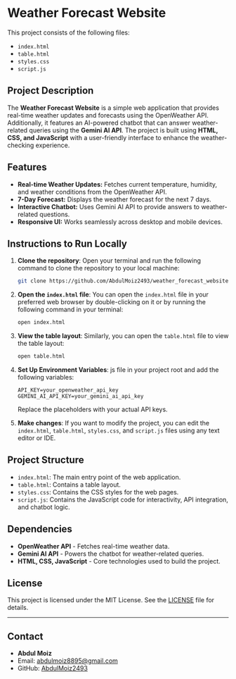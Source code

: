 # Weather Forecast Website

This project consists of the following files:
- `index.html`
- `table.html`
- `styles.css`
- `script.js`

## Project Description

The **Weather Forecast Website** is a simple web application that provides real-time weather updates and forecasts using the OpenWeather API. Additionally, it features an AI-powered chatbot that can answer weather-related queries using the **Gemini AI API**. The project is built using **HTML, CSS, and JavaScript** with a user-friendly interface to enhance the weather-checking experience.

## Features

- **Real-time Weather Updates:** Fetches current temperature, humidity, and weather conditions from the OpenWeather API.
- **7-Day Forecast:** Displays the weather forecast for the next 7 days.
- **Interactive Chatbot:** Uses Gemini AI API to provide answers to weather-related questions.
- **Responsive UI:** Works seamlessly across desktop and mobile devices.

## Instructions to Run Locally

1. **Clone the repository**:
    Open your terminal and run the following command to clone the repository to your local machine:
    ```bash
    git clone https://github.com/AbdulMoiz2493/weather_forecast_website
    ```
   
2. **Open the `index.html` file**:
    You can open the `index.html` file in your preferred web browser by double-clicking on it or by running the following command in your terminal:
    ```bash
    open index.html
    ```

3. **View the table layout**:
    Similarly, you can open the `table.html` file to view the table layout:
    ```bash
    open table.html
    ```

4. **Set Up Environment Variables**:
    js file in your project root and add the following variables:
    ```plaintext
    API_KEY=your_openweather_api_key
    GEMINI_AI_API_KEY=your_gemini_ai_api_key
    ```
    Replace the placeholders with your actual API keys.

5. **Make changes**:
    If you want to modify the project, you can edit the `index.html`, `table.html`, `styles.css`, and `script.js` files using any text editor or IDE.

## Project Structure

- `index.html`: The main entry point of the web application.
- `table.html`: Contains a table layout.
- `styles.css`: Contains the CSS styles for the web pages.
- `script.js`: Contains the JavaScript code for interactivity, API integration, and chatbot logic.

## Dependencies

- **OpenWeather API** - Fetches real-time weather data.
- **Gemini AI API** - Powers the chatbot for weather-related queries.
- **HTML, CSS, JavaScript** - Core technologies used to build the project.

## License

This project is licensed under the MIT License. See the [LICENSE](LICENSE) file for details.

---

## Contact

- **Abdul Moiz**  
- Email: abdulmoiz8895@gmail.com 
- GitHub: [AbdulMoiz2493](https://github.com/AbdulMoiz2493)
